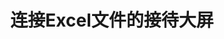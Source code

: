 ---
layout: article
title: 连接Excel文件的接待大屏
description: 
  - 模板为另一个用于接待处或大厅的欢迎看板，其中的预约信息通过Excel文件管理。
lang: cn
weight: 290
isDraft: false
ref: Reception-Screen-Excel
category:
  - Administration
  - Reception
  - Misc
image: Reception-Screen-Excel_CN.png
image_thumbnail: Reception-Screen-Excel_CN_thumbnail.png
download: Reception-Screen-Excel_CN.pbmx
overview_description:
overview_benefits:
overview_data_sources:
---